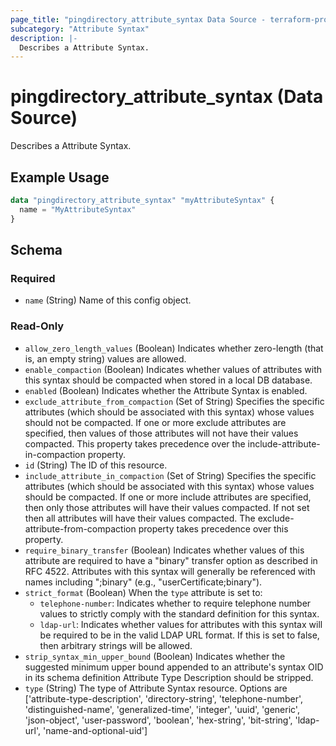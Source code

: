 ```yaml
---
page_title: "pingdirectory_attribute_syntax Data Source - terraform-provider-pingdirectory"
subcategory: "Attribute Syntax"
description: |-
  Describes a Attribute Syntax.
---
```


# pingdirectory_attribute_syntax (Data Source)

Describes a Attribute Syntax.

## Example Usage

```terraform
data "pingdirectory_attribute_syntax" "myAttributeSyntax" {
  name = "MyAttributeSyntax"
}
```

<!-- schema generated by tfplugindocs -->
## Schema

### Required

- `name` (String) Name of this config object.

### Read-Only

- `allow_zero_length_values` (Boolean) Indicates whether zero-length (that is, an empty string) values are allowed.
- `enable_compaction` (Boolean) Indicates whether values of attributes with this syntax should be compacted when stored in a local DB database.
- `enabled` (Boolean) Indicates whether the Attribute Syntax is enabled.
- `exclude_attribute_from_compaction` (Set of String) Specifies the specific attributes (which should be associated with this syntax) whose values should not be compacted. If one or more exclude attributes are specified, then values of those attributes will not have their values compacted. This property takes precedence over the include-attribute-in-compaction property.
- `id` (String) The ID of this resource.
- `include_attribute_in_compaction` (Set of String) Specifies the specific attributes (which should be associated with this syntax) whose values should be compacted. If one or more include attributes are specified, then only those attributes will have their values compacted. If not set then all attributes will have their values compacted. The exclude-attribute-from-compaction property takes precedence over this property.
- `require_binary_transfer` (Boolean) Indicates whether values of this attribute are required to have a "binary" transfer option as described in RFC 4522. Attributes with this syntax will generally be referenced with names including ";binary" (e.g., "userCertificate;binary").
- `strict_format` (Boolean) When the `type` attribute is set to:
  - `telephone-number`: Indicates whether to require telephone number values to strictly comply with the standard definition for this syntax.
  - `ldap-url`: Indicates whether values for attributes with this syntax will be required to be in the valid LDAP URL format. If this is set to false, then arbitrary strings will be allowed.
- `strip_syntax_min_upper_bound` (Boolean) Indicates whether the suggested minimum upper bound appended to an attribute's syntax OID in its schema definition Attribute Type Description should be stripped.
- `type` (String) The type of Attribute Syntax resource. Options are ['attribute-type-description', 'directory-string', 'telephone-number', 'distinguished-name', 'generalized-time', 'integer', 'uuid', 'generic', 'json-object', 'user-password', 'boolean', 'hex-string', 'bit-string', 'ldap-url', 'name-and-optional-uid']

